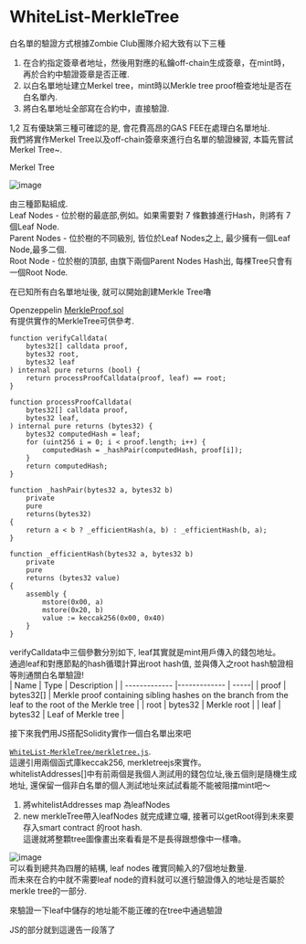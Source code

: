 # WhiteList-MerkleTree
白名單的驗證方式根據Zombie Club團隊介紹大致有以下三種
1. 在合約指定簽章者地址，然後用對應的私鑰off-chain生成簽章，在mint時，再於合約中驗證簽章是否正確.  
2. 以白名單地址建立Merkel tree，mint時以Merkle tree proof檢查地址是否在白名單內.  
3. 將白名單地址全部寫在合約中，直接驗證.  

1,2 互有優缺第三種可確認的是, 會花費高昂的GAS FEE在處理白名單地址.  
我們將實作Merkel Tree以及off-chain簽章來進行白名單的驗證練習, 本篇先嘗試Merkel Tree~.  

Merkel Tree

![image](https://user-images.githubusercontent.com/24216536/197123828-1ab168d8-3bc0-4288-9c06-28755aefc3b5.png)

由三種節點組成.  
Leaf Nodes - 位於樹的最底部,例如。如果需要對 7 條數據進行Hash，則將有 7 個Leaf Node.  
Parent Nodes - 位於樹的不同級別, 皆位於Leaf Nodes之上, 最少擁有一個Leaf Node,最多二個.  
Root Node - 位於樹的頂部, 由旗下兩個Parent Nodes Hash出, 每棵Tree只會有一個Root Node.  

在已知所有白名單地址後, 就可以開始創建Merkle Tree嚕   

Openzeppelin [MerkleProof.sol]([url](https://github.com/OpenZeppelin/openzeppelin-contracts/blob/master/contracts/utils/cryptography/MerkleProof.sol))   
有提供實作的MerkleTree可供參考.  
```Solidity
function verifyCalldata(
    bytes32[] calldata proof,
    bytes32 root,
    bytes32 leaf
) internal pure returns (bool) {
    return processProofCalldata(proof, leaf) == root;
}

function processProofCalldata(
    bytes32[] calldata proof,
    bytes32 leaf,
) internal pure returns (bytes32) {
    bytes32 computedHash = leaf;
    for (uint256 i = 0; i < proof.length; i++) {
        computedHash = _hashPair(computedHash, proof[i]);
    }
    return computedHash;
}

function _hashPair(bytes32 a, bytes32 b)
    private
    pure
    returns(bytes32)
{
    return a < b ? _efficientHash(a, b) : _efficientHash(b, a);
}

function _efficientHash(bytes32 a, bytes32 b)
    private
    pure
    returns (bytes32 value)
{
    assembly {
        mstore(0x00, a)
        mstore(0x20, b)
        value := keccak256(0x00, 0x40)
    }
}
```
verifyCalldata中三個參數分別如下, leaf其實就是mint用戶傳入的錢包地址。  
通過leaf和對應節點的hash循環計算出root hash值, 並與傳入之root hash驗證相等則通關白名單驗證!   
| Name        | Type           | Description  |
| ------------- |------------- | -----|
| proof | bytes32[] | Merkle proof containing sibling hashes on the branch from the leaf to the root of the Merkle tree | 
| root | bytes32 | Merkle root | 
| leaf | bytes32 | Leaf of Merkle tree | 
      
接下來我們用JS搭配Solidity實作一個白名單出來吧     

[`WhiteList-MerkleTree/merkletree.js`](merkletree.js).  
這邊引用兩個函式庫keccak256, merkletreejs來實作。  
whitelistAddresses[]中有前兩個是我個人測試用的錢包位址,後五個則是隨機生成地址, 還保留一個非白名單的個人測試地址來試試看能不能被阻擋mint吧～  
1. 將whitelistAddresses map 為leafNodes
2. new merkleTree帶入leafNodes
就完成建立囉, 接著可以getRoot得到未來要存入smart contract 的root hash.  
這邊就將整顆tree圖像畫出來看看是不是長得跟想像中一樣嚕。  

![image](https://user-images.githubusercontent.com/24216536/197158555-d22d8fac-ec77-4823-9007-61f780ec801d.png)   
可以看到總共為四層的結構, leaf nodes 確實同輸入的7個地址數量.   
而未來在合約中就不需要leaf node的資料就可以進行驗證傳入的地址是否屬於merkle tree的一部分.  

來驗證一下leaf中儲存的地址能不能正確的在tree中通過驗證 

JS的部分就到這邊告一段落了   















